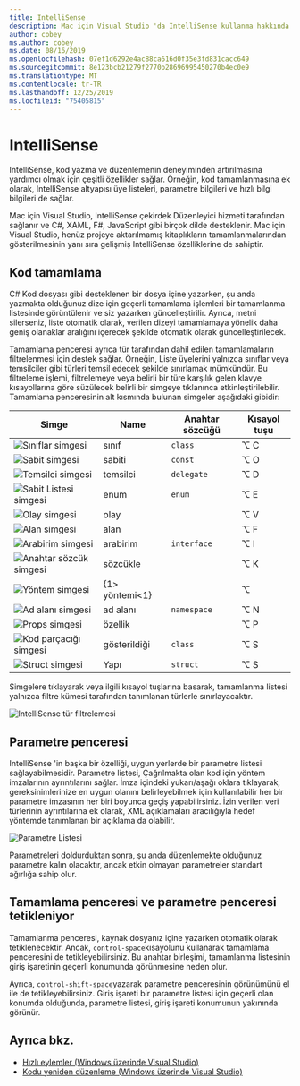 ```yaml
---
title: IntelliSense
description: Mac için Visual Studio 'da IntelliSense kullanma hakkında bilgi
author: cobey
ms.author: cobey
ms.date: 08/16/2019
ms.openlocfilehash: 07ef1d6292e4ac88ca616d0f35e3fd831cacc649
ms.sourcegitcommit: 8e123bcb21279f2770b28696995450270b4ec0e9
ms.translationtype: MT
ms.contentlocale: tr-TR
ms.lasthandoff: 12/25/2019
ms.locfileid: "75405815"
---
```

# <a name="intellisense"></a>IntelliSense

IntelliSense, kod yazma ve düzenlemenin deneyiminden artırılmasına yardımcı olmak için çeşitli özellikler sağlar. Örneğin, kod tamamlanmasına ek olarak, IntelliSense altyapısı üye listeleri, parametre bilgileri ve hızlı bilgi bilgileri de sağlar.

Mac için Visual Studio, IntelliSense çekirdek Düzenleyici hizmeti tarafından sağlanır ve C#, XAML, F#, JavaScript gibi birçok dilde desteklenir. Mac için Visual Studio, henüz projeye aktarılmamış kitaplıkların tamamlanmalarından gösterilmesinin yanı sıra gelişmiş IntelliSense özelliklerine de sahiptir.

## <a name="code-completion"></a>Kod tamamlama

C# Kod dosyası gibi desteklenen bir dosya içine yazarken, şu anda yazmakta olduğunuz dize için geçerli tamamlama işlemleri bir tamamlanma listesinde görüntülenir ve siz yazarken güncelleştirilir. Ayrıca, metni silerseniz, liste otomatik olarak, verilen dizeyi tamamlamaya yönelik daha geniş olanaklar aralığını içerecek şekilde otomatik olarak güncelleştirilecek. 

Tamamlama penceresi ayrıca tür tarafından dahil edilen tamamlamaların filtrelenmesi için destek sağlar. Örneğin, Liste üyelerini yalnızca sınıflar veya temsilciler gibi türleri temsil edecek şekilde sınırlamak mümkündür. Bu filtreleme işlemi, filtrelemeye veya belirli bir türe karşılık gelen klavye kısayollarına göre süzülecek belirli bir simgeye tıklanınca etkinleştirilebilir. Tamamlama penceresinin alt kısmında bulunan simgeler aşağıdaki gibidir:

| Simge                         | Name          | Anahtar sözcüğü    | Kısayol tuşu |
| -----------------------------|---------------| -----------|--------|
| ![Sınıflar simgesi](media/classes-icon.png)  | sınıf         | `class`    |  ⌥ C
| ![Sabit simgesi](media/constant-icon.png) | sabiti      | `const`    |  ⌥ O
| ![Temsilci simgesi](media/delegate-icon.png) | temsilci      | `delegate` |  ⌥ D
| ![Sabit Listesi simgesi](media/enums-icon.png)    | enum          | `enum`     |  ⌥ E
| ![Olay simgesi](media/event-icon.png)    | olay         |            |  ⌥ V
| ![Alan simgesi](media/fields-icon.png)   | alan         |            |  ⌥ F
| ![Arabirim simgesi](media/interface-icon.png)| arabirim     | `interface`|  ⌥ I
| ![Anahtar sözcük simgesi](media/keyword-icon.png)  | sözcükle       |            |  ⌥ K
| ![Yöntem simgesi](media/method-icon.png)   | {1&gt; yöntemi&lt;1}        |            |  ⌥
| ![Ad alanı simgesi](media/namespace-icon.png)| ad alanı     | `namespace`|  ⌥ N
| ![Props simgesi](media/props-icon.png)    | özellik      |            |  ⌥ P
| ![Kod parçacığı simgesi](media/snippet-icon.png)  | gösterildiği       | `class`    |  ⌥ S
| ![Struct simgesi](media/struct-icon.png)   | Yapı     | `struct`   |  ⌥ S

Simgelere tıklayarak veya ilgili kısayol tuşlarına basarak, tamamlanma listesi yalnızca filtre kümesi tarafından tanımlanan türlerle sınırlayacaktır.  

![IntelliSense tür filtrelemesi](media/intellisense-typefiltering.gif)

## <a name="parameter-window"></a>Parametre penceresi

IntelliSense 'in başka bir özelliği, uygun yerlerde bir parametre listesi sağlayabilmesidir. Parametre listesi, Çağrılmakta olan kod için yöntem imzalarının ayrıntılarını sağlar. İmza içindeki yukarı/aşağı oklara tıklayarak, gereksinimlerinize en uygun olanını belirleyebilmek için kullanılabilir her bir parametre imzasının her biri boyunca geçiş yapabilirsiniz. İzin verilen veri türlerinin ayrıntılarına ek olarak, XML açıklamaları aracılığıyla hedef yöntemde tanımlanan bir açıklama da olabilir.

![Parametre Listesi](media/intellisense-parameter.png)

Parametreleri doldurduktan sonra, şu anda düzenlemekte olduğunuz parametre kalın olacaktır, ancak etkin olmayan parametreler standart ağırlığa sahip olur. 


## <a name="triggering-completion-window-and-parameter-window"></a>Tamamlama penceresi ve parametre penceresi tetikleniyor

Tamamlanma penceresi, kaynak dosyanız içine yazarken otomatik olarak tetiklenecektir. Ancak, `control-space`kısayolunu kullanarak tamamlama penceresini de tetikleyebilirsiniz. Bu anahtar birleşimi, tamamlanma listesinin giriş işaretinin geçerli konumunda görünmesine neden olur. 

Ayrıca, `control-shift-space`yazarak parametre penceresinin görünümünü el ile de tetikleyebilirsiniz. Giriş işareti bir parametre listesi için geçerli olan konumda olduğunda, parametre listesi, giriş işareti konumunun yakınında görünür.

## <a name="see-also"></a>Ayrıca bkz.

- [Hızlı eylemler (Windows üzerinde Visual Studio)](/visualstudio/ide/quick-actions)
- [Kodu yeniden düzenleme (Windows üzerinde Visual Studio)](/visualstudio/ide/refactoring-in-visual-studio)
